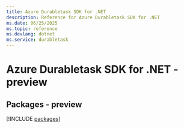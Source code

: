 ```yaml
---
title: Azure Durabletask SDK for .NET
description: Reference for Azure Durabletask SDK for .NET
ms.date: 06/25/2025
ms.topic: reference
ms.devlang: dotnet
ms.service: durabletask
---
```

# Azure Durabletask SDK for .NET - preview
## Packages - preview
[!INCLUDE [packages](durabletask-index.md)]